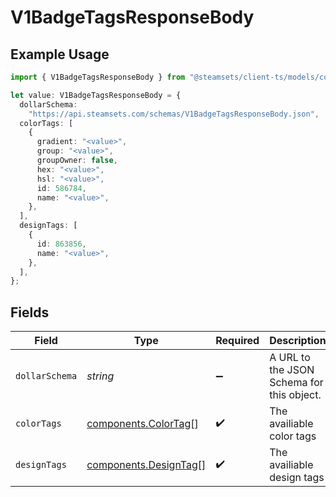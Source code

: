 # V1BadgeTagsResponseBody

## Example Usage

```typescript
import { V1BadgeTagsResponseBody } from "@steamsets/client-ts/models/components";

let value: V1BadgeTagsResponseBody = {
  dollarSchema:
    "https://api.steamsets.com/schemas/V1BadgeTagsResponseBody.json",
  colorTags: [
    {
      gradient: "<value>",
      group: "<value>",
      groupOwner: false,
      hex: "<value>",
      hsl: "<value>",
      id: 586784,
      name: "<value>",
    },
  ],
  designTags: [
    {
      id: 863856,
      name: "<value>",
    },
  ],
};
```

## Fields

| Field                                                          | Type                                                           | Required                                                       | Description                                                    | Example                                                        |
| -------------------------------------------------------------- | -------------------------------------------------------------- | -------------------------------------------------------------- | -------------------------------------------------------------- | -------------------------------------------------------------- |
| `dollarSchema`                                                 | *string*                                                       | :heavy_minus_sign:                                             | A URL to the JSON Schema for this object.                      | https://api.steamsets.com/schemas/V1BadgeTagsResponseBody.json |
| `colorTags`                                                    | [components.ColorTag](../../models/components/colortag.md)[]   | :heavy_check_mark:                                             | The availiable color tags                                      |                                                                |
| `designTags`                                                   | [components.DesignTag](../../models/components/designtag.md)[] | :heavy_check_mark:                                             | The availiable design tags                                     |                                                                |